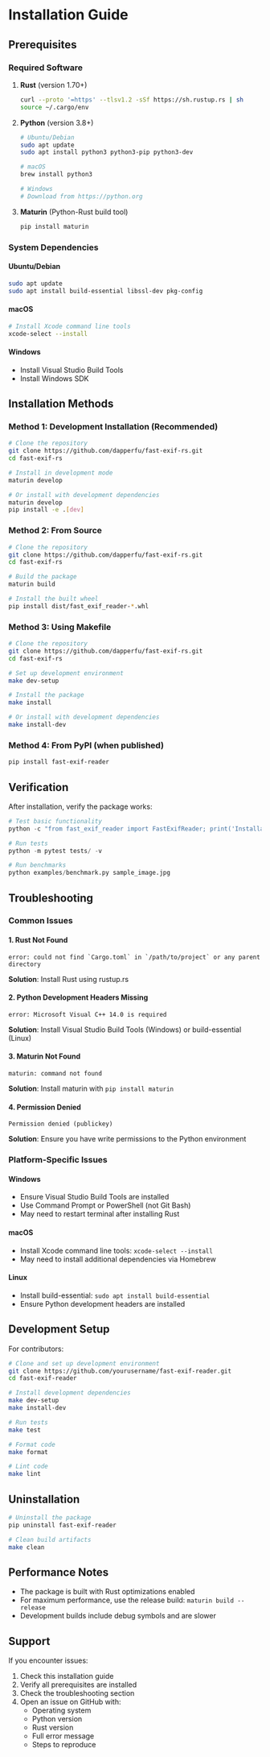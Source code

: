 # Installation Guide

## Prerequisites

### Required Software

1. **Rust** (version 1.70+)
   ```bash
   curl --proto '=https' --tlsv1.2 -sSf https://sh.rustup.rs | sh
   source ~/.cargo/env
   ```

2. **Python** (version 3.8+)
   ```bash
   # Ubuntu/Debian
   sudo apt update
   sudo apt install python3 python3-pip python3-dev
   
   # macOS
   brew install python3
   
   # Windows
   # Download from https://python.org
   ```

3. **Maturin** (Python-Rust build tool)
   ```bash
   pip install maturin
   ```

### System Dependencies

#### Ubuntu/Debian
```bash
sudo apt update
sudo apt install build-essential libssl-dev pkg-config
```

#### macOS
```bash
# Install Xcode command line tools
xcode-select --install
```

#### Windows
- Install Visual Studio Build Tools
- Install Windows SDK

## Installation Methods

### Method 1: Development Installation (Recommended)

```bash
# Clone the repository
git clone https://github.com/dapperfu/fast-exif-rs.git
cd fast-exif-rs

# Install in development mode
maturin develop

# Or install with development dependencies
maturin develop
pip install -e .[dev]
```

### Method 2: From Source

```bash
# Clone the repository
git clone https://github.com/dapperfu/fast-exif-rs.git
cd fast-exif-rs

# Build the package
maturin build

# Install the built wheel
pip install dist/fast_exif_reader-*.whl
```

### Method 3: Using Makefile

```bash
# Clone the repository
git clone https://github.com/dapperfu/fast-exif-rs.git
cd fast-exif-rs

# Set up development environment
make dev-setup

# Install the package
make install

# Or install with development dependencies
make install-dev
```

### Method 4: From PyPI (when published)

```bash
pip install fast-exif-reader
```

## Verification

After installation, verify the package works:

```python
# Test basic functionality
python -c "from fast_exif_reader import FastExifReader; print('Installation successful!')"

# Run tests
python -m pytest tests/ -v

# Run benchmarks
python examples/benchmark.py sample_image.jpg
```

## Troubleshooting

### Common Issues

#### 1. Rust Not Found
```
error: could not find `Cargo.toml` in `/path/to/project` or any parent directory
```
**Solution**: Install Rust using rustup.rs

#### 2. Python Development Headers Missing
```
error: Microsoft Visual C++ 14.0 is required
```
**Solution**: Install Visual Studio Build Tools (Windows) or build-essential (Linux)

#### 3. Maturin Not Found
```
maturin: command not found
```
**Solution**: Install maturin with `pip install maturin`

#### 4. Permission Denied
```
Permission denied (publickey)
```
**Solution**: Ensure you have write permissions to the Python environment

### Platform-Specific Issues

#### Windows
- Ensure Visual Studio Build Tools are installed
- Use Command Prompt or PowerShell (not Git Bash)
- May need to restart terminal after installing Rust

#### macOS
- Install Xcode command line tools: `xcode-select --install`
- May need to install additional dependencies via Homebrew

#### Linux
- Install build-essential: `sudo apt install build-essential`
- Ensure Python development headers are installed

## Development Setup

For contributors:

```bash
# Clone and set up development environment
git clone https://github.com/yourusername/fast-exif-reader.git
cd fast-exif-reader

# Install development dependencies
make dev-setup
make install-dev

# Run tests
make test

# Format code
make format

# Lint code
make lint
```

## Uninstallation

```bash
# Uninstall the package
pip uninstall fast-exif-reader

# Clean build artifacts
make clean
```

## Performance Notes

- The package is built with Rust optimizations enabled
- For maximum performance, use the release build: `maturin build --release`
- Development builds include debug symbols and are slower

## Support

If you encounter issues:

1. Check this installation guide
2. Verify all prerequisites are installed
3. Check the troubleshooting section
4. Open an issue on GitHub with:
   - Operating system
   - Python version
   - Rust version
   - Full error message
   - Steps to reproduce

